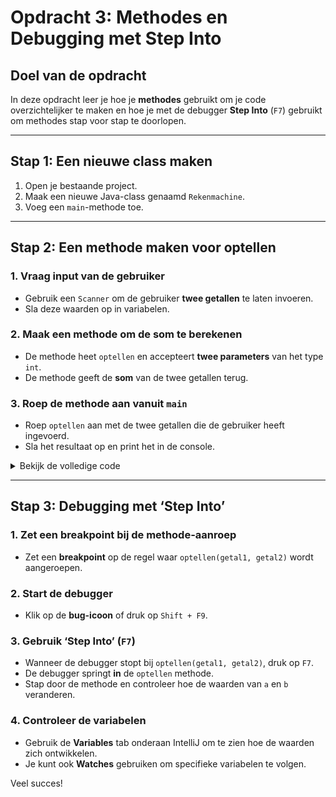 # **Opdracht 3: Methodes en Debugging met Step Into**

## **Doel van de opdracht**
In deze opdracht leer je hoe je **methodes** gebruikt om je code overzichtelijker te maken en hoe je met de debugger **Step Into** (`F7`) gebruikt om methodes stap voor stap te doorlopen.

---

## **Stap 1: Een nieuwe class maken**
1. Open je bestaande project.
2. Maak een nieuwe Java-class genaamd `Rekenmachine`.
3. Voeg een `main`-methode toe.

---

## **Stap 2: Een methode maken voor optellen**
### **1. Vraag input van de gebruiker**
- Gebruik een `Scanner` om de gebruiker **twee getallen** te laten invoeren.
- Sla deze waarden op in variabelen.

### **2. Maak een methode om de som te berekenen**
- De methode heet `optellen` en accepteert **twee parameters** van het type `int`.
- De methode geeft de **som** van de twee getallen terug.

### **3. Roep de methode aan vanuit `main`**
- Roep `optellen` aan met de twee getallen die de gebruiker heeft ingevoerd.
- Sla het resultaat op en print het in de console.

<details>
<summary>Bekijk de volledige code</summary>

```java
import java.util.Scanner;

public class Rekenmachine {
    public static void main(String[] args) {
        Scanner scanner = new Scanner(System.in);
        System.out.print("Voer het eerste getal in: ");
        int getal1 = scanner.nextInt();
        System.out.print("Voer het tweede getal in: ");
        int getal2 = scanner.nextInt();
        
        int resultaat = optellen(getal1, getal2);
        System.out.println("De som is: " + resultaat);
    }
    
    public static int optellen(int a, int b) {
        return a + b;
    }
}
```
</details>

---

## **Stap 3: Debugging met ‘Step Into’**
### **1. Zet een breakpoint bij de methode-aanroep**
- Zet een **breakpoint** op de regel waar `optellen(getal1, getal2)` wordt aangeroepen.

### **2. Start de debugger**
- Klik op de **bug-icoon** of druk op `Shift + F9`.

### **3. Gebruik ‘Step Into’ (`F7`)**
- Wanneer de debugger stopt bij `optellen(getal1, getal2)`, druk op `F7`.
- De debugger springt **in** de `optellen` methode.
- Stap door de methode en controleer hoe de waarden van `a` en `b` veranderen.

### **4. Controleer de variabelen**
- Gebruik de **Variables** tab onderaan IntelliJ om te zien hoe de waarden zich ontwikkelen.
- Je kunt ook **Watches** gebruiken om specifieke variabelen te volgen.

Veel succes! 

